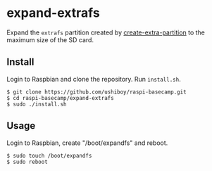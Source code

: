 # expand-extrafs

Expand the `extrafs` partition created by [create-extra-partition](../bin/create-extra-partition) to the maximum size of the SD card.

## Install

Login to Raspbian and clone the repository. Run `install.sh`.

```
$ git clone https://github.com/ushiboy/raspi-basecamp.git
$ cd raspi-basecamp/expand-extrafs
$ sudo ./install.sh
```

## Usage

Login to Raspbian, create "/boot/expandfs" and reboot.

```
$ sudo touch /boot/expandfs
$ sudo reboot
```
